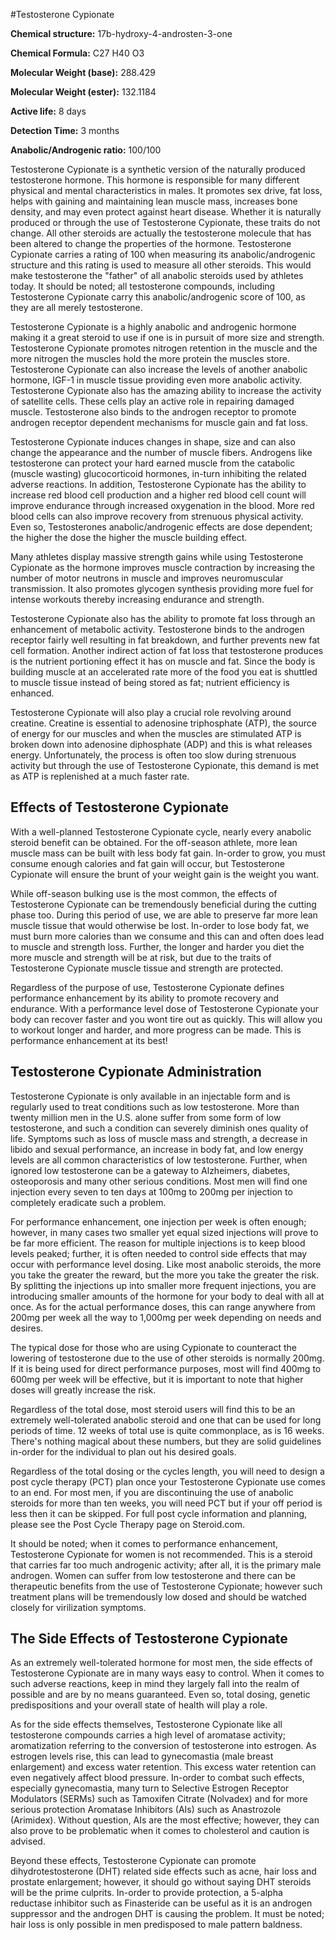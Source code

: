 #Testosterone Cypionate

**Chemical structure:** 17b-hydroxy-4-androsten-3-one

**Chemical Formula:** C27 H40 O3

**Molecular Weight (base):** 288.429

**Molecular Weight (ester):** 132.1184

**Active life:** 8 days

**Detection Time:** 3 months

**Anabolic/Androgenic ratio:** 100/100

Testosterone Cypionate is a synthetic version of the naturally produced testosterone hormone. This hormone is responsible for many different physical and mental characteristics in males. It promotes sex drive, fat loss, helps with gaining and maintaining lean muscle mass, increases bone density, and may even protect against heart disease. Whether it is naturally produced or through the use of Testosterone Cypionate, these traits do not change. All other steroids are actually the testosterone molecule that has been altered to change the properties of the hormone.  Testosterone Cypionate carries a rating of 100 when measuring its anabolic/androgenic structure and this rating is used to measure all other steroids. This would make testosterone the "father" of all anabolic steroids used by athletes today.  It should be noted; all testosterone compounds, including Testosterone Cypionate carry this anabolic/androgenic score of 100, as they are all merely testosterone.

Testosterone Cypionate is a highly anabolic and androgenic hormone making it a great steroid to use if one is in pursuit of more size and strength. Testosterone Cypionate promotes nitrogen retention in the muscle and the more nitrogen the muscles hold the more protein the muscles store. Testosterone Cypionate can also increase the levels of another anabolic hormone, IGF-1 in muscle tissue providing even more anabolic activity. Testosterone Cypionate also has the amazing ability to increase the activity of satellite cells. These cells play an active role in repairing damaged muscle. Testosterone also binds to the androgen receptor to promote androgen receptor dependent mechanisms for muscle gain and fat loss.

Testosterone Cypionate induces changes in shape, size and can also change the appearance and the number of muscle fibers. Androgens like testosterone can protect your hard earned muscle from the catabolic (muscle wasting) glucocorticoid hormones, in-turn inhibiting the related adverse reactions. In addition, Testosterone Cypionate has the ability to increase red blood cell production and a higher red blood cell count will improve endurance through increased oxygenation in the blood. More red blood cells can also improve recovery from strenuous physical activity. Even so, Testosterones anabolic/androgenic effects are dose dependent; the higher the dose the higher the muscle building effect.

Many athletes display massive strength gains while using Testosterone Cypionate as the hormone improves muscle contraction by increasing the number of motor neutrons in muscle and improves neuromuscular transmission. It also promotes glycogen synthesis providing more fuel for intense workouts thereby increasing endurance and strength.

Testosterone Cypionate also has the ability to promote fat loss through an enhancement of metabolic activity. Testosterone binds to the androgen receptor fairly well resulting in fat breakdown, and further prevents new fat cell formation. Another indirect action of fat loss that testosterone produces is the nutrient portioning effect it has on muscle and fat. Since the body is building muscle at an accelerated rate more of the food you eat is shuttled to muscle tissue instead of being stored as fat; nutrient efficiency is enhanced.

Testosterone Cypionate will also play a crucial role revolving around creatine. Creatine is essential to adenosine triphosphate (ATP), the source of energy for our muscles and when the muscles are stimulated ATP is broken down into adenosine diphosphate (ADP) and this is what releases energy. Unfortunately, the process is often too slow during strenuous activity but through the use of Testosterone Cypionate, this demand is met as ATP is replenished at a much faster rate.

## Effects of Testosterone Cypionate

With a well-planned Testosterone Cypionate cycle, nearly every anabolic steroid benefit can be obtained. For the off-season athlete, more lean muscle mass can be built with less body fat gain. In-order to grow, you must consume enough calories and fat gain will occur, but Testosterone Cypionate will ensure the brunt of your weight gain is the weight you want.

While off-season bulking use is the most common, the effects of Testosterone Cypionate can be tremendously beneficial during the cutting phase too. During this period of use, we are able to preserve far more lean muscle tissue that would otherwise be lost. In-order to lose body fat, we must burn more calories than we consume and this can and often does lead to muscle and strength loss. Further, the longer and harder you diet the more muscle and strength will be at risk, but due to the traits of Testosterone Cypionate muscle tissue and strength are protected.

Regardless of the purpose of use, Testosterone Cypionate defines performance enhancement by its ability to promote recovery and endurance. With a performance level dose of Testosterone Cypionate your body can recover faster and you wont tire out as quickly.  This will allow you to workout longer and harder, and more progress can be made. This is performance enhancement at its best!

## Testosterone Cypionate Administration

Testosterone Cypionate is only available in an injectable form and is regularly used to treat conditions such as low testosterone. More than twenty million men in the U.S. alone suffer from some form of low testosterone, and such a condition can severely diminish ones quality of life. Symptoms such as loss of muscle mass and strength, a decrease in libido and sexual performance, an increase in body fat, and low energy levels are all common characteristics of low testosterone. Further, when ignored low testosterone can be a gateway to Alzheimers, diabetes, osteoporosis and many other serious conditions. Most men will find one injection every seven to ten days at 100mg to 200mg per injection to completely eradicate such a problem.

For performance enhancement, one injection per week is often enough; however, in many cases two smaller yet equal sized injections will prove to be far more efficient. The reason for multiple injections is to keep blood levels peaked; further, it is often needed to control side effects that may occur with performance level dosing. Like most anabolic steroids, the more you take the greater the reward, but the more you take the greater the risk. By splitting the injections up into smaller more frequent injections, you are introducing smaller amounts of the hormone for your body to deal with all at once. As for the actual performance doses, this can range anywhere from 200mg per week all the way to 1,000mg per week depending on needs and desires.

The typical dose for those who are using Cypionate to counteract the lowering of testosterone due to the use of other steroids is normally 200mg. If it is being used for direct performance purposes, most will find 400mg to 600mg per week will be effective, but it is important to note that higher doses will greatly increase the risk.

Regardless of the total dose, most steroid users will find this to be an extremely well-tolerated anabolic steroid and one that can be used for long periods of time. 12 weeks of total use is quite commonplace, as is 16 weeks. There's nothing magical about these numbers, but they are solid guidelines in-order for the individual to plan out his desired goals.

Regardless of the total dosing or the cycles length, you will need to design a post cycle therapy (PCT) plan once your Testosterone Cypionate use comes to an end. For most men, if you are discontinuing the use of anabolic steroids for more than ten weeks, you will need PCT but if your off period is less then it can be skipped. For full post cycle information and planning, please see the Post Cycle Therapy page on Steroid.com.

It should be noted; when it comes to performance enhancement, Testosterone Cypionate for women is not recommended. This is a steroid that carries far too much androgenic activity; after all, it is the primary male androgen. Women can suffer from low testosterone and there can be therapeutic benefits from the use of Testosterone Cypionate; however such treatment plans will be tremendously low dosed and should be watched closely for virilization symptoms.

## The Side Effects of Testosterone Cypionate

As an extremely well-tolerated hormone for most men, the side effects of Testosterone Cypionate are in many ways easy to control. When it comes to such adverse reactions, keep in mind they largely fall into the realm of possible and are by no means guaranteed. Even so, total dosing, genetic predispositions and your overall state of health will play a role.

As for the side effects themselves, Testosterone Cypionate like all testosterone compounds carries a high level of aromatase activity; aromatization referring to the conversion of testosterone into estrogen. As estrogen levels rise, this can lead to gynecomastia (male breast enlargement) and excess water retention. This excess water retention can even negatively affect blood pressure. In-order to combat such effects, especially gynecomastia, many turn to Selective Estrogen Receptor Modulators (SERMs) such as Tamoxifen Citrate (Nolvadex) and for more serious protection Aromatase Inhibitors (AIs) such as Anastrozole (Arimidex). Without question, AIs are the most effective; however, they can also prove to be problematic when it comes to cholesterol and caution is advised.

Beyond these effects, Testosterone Cypionate can promote dihydrotestosterone (DHT) related side effects such as acne, hair loss and prostate enlargement; however, it should go without saying DHT steroids will be the prime culprits. In-order to provide protection, a 5-alpha reductase inhibitor such as Finasteride can be useful as it is an androgen suppressor and the androgen DHT is causing the problem. It must be noted; hair loss is only possible in men predisposed to male pattern baldness.